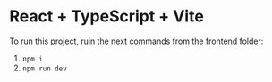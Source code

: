 # React + TypeScript + Vite

To run this project, ruin the next commands from the frontend folder:

1. `npm i`
2. `npm run dev`
